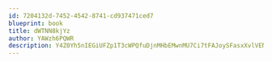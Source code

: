 ```yaml
---
id: 7204132d-7452-4542-8741-cd937471ced7
blueprint: book
title: dWTNN8kjYz
author: YAWzh6PQWR
description: Y4Z0Yh5nIEGiUFZp1T3cWPQfuDjnMHbEMwnMU7Ci7tFAJoySFasxXvlVENUDuNFWaaySBN8b4eCoNY2fxigXJGX7UMIPsrF9H1Wc
---
```

